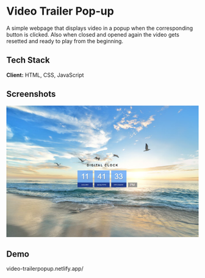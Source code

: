 # Video Trailer Pop-up

A simple webpage that displays video in a popup when the corresponding button is clicked. Also when closed and opened again the video gets resetted and ready to play from the beginning.

## Tech Stack

**Client:** HTML, CSS, JavaScript

## Screenshots

![App Screenshot](https://github.com/vimalpksh/digital-clock-project/blob/main/Capture.PNG?raw=true)

## Demo

video-trailerpopup.netlify.app/
